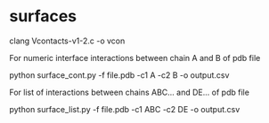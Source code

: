 # surfaces

clang Vcontacts-v1-2.c -o vcon

For numeric interface interactions between chain A and B of pdb file

python surface_cont.py -f file.pdb -c1 A -c2 B -o output.csv

For list of interactions between chains ABC... and DE... of pdb file

python surface_list.py -f file.pdb -c1 ABC -c2 DE -o output.csv
